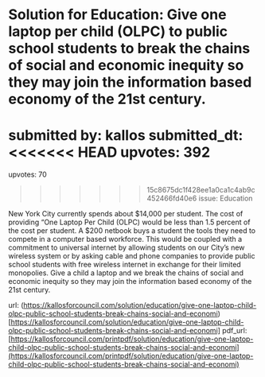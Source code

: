 # Solution for Education: Give one laptop per child (OLPC) to public school students to break the chains of social and economic inequity so they may join the information based economy of the 21st century. #

submitted by: kallos
submitted_dt: 
<<<<<<< HEAD
upvotes: 392
=======
upvotes: 70
>>>>>>> 15c8675dc1f428ee1a0ca1c4ab9c452466fd40e6
issue: Education

New York City currently spends about $14,000 per student. The cost of providing “One Laptop Per Child (OLPC) would be less than 1.5 percent of the cost per student. A $200 netbook buys a student the tools they need to compete in a computer based workforce. This would be coupled with a commitment to universal internet by allowing students on our City’s new wireless system or by asking cable and phone companies to provide public school students with free wireless internet in exchange for their limited monopolies. Give a child a laptop and we break the chains of social and economic inequity so they may join the information based economy of the 21st century.

url: (https://kallosforcouncil.com/solution/education/give-one-laptop-child-olpc-public-school-students-break-chains-social-and-economi)[https://kallosforcouncil.com/solution/education/give-one-laptop-child-olpc-public-school-students-break-chains-social-and-economi]
pdf_url: [https://kallosforcouncil.com/printpdf/solution/education/give-one-laptop-child-olpc-public-school-students-break-chains-social-and-economi](https://kallosforcouncil.com/printpdf/solution/education/give-one-laptop-child-olpc-public-school-students-break-chains-social-and-economi)